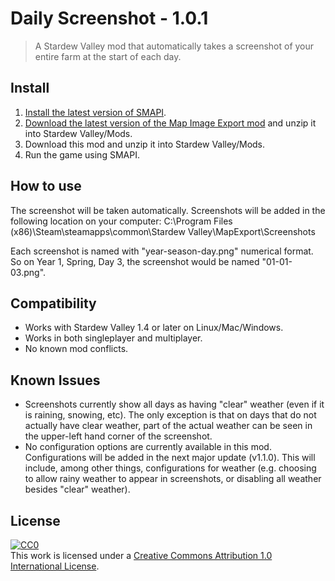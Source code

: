 # Daily Screenshot - 1.0.1

> A Stardew Valley mod that automatically takes a screenshot of your entire farm at the start of each day.

## Install

1. [Install the latest version of SMAPI](https://smapi.io/).
2. [Download the latest version of the Map Image Export mod](https://www.nexusmods.com/stardewvalley/mods/1073?tab=description) and unzip it into Stardew Valley/Mods.
3. Download this mod and unzip it into Stardew Valley/Mods.
4. Run the game using SMAPI.

## How to use

The screenshot will be taken automatically. Screenshots will be added in the following location on your computer: C:\Program Files (x86)\Steam\steamapps\common\Stardew Valley\MapExport\Screenshots

Each screenshot is named with "year-season-day.png" numerical format. So on Year 1, Spring, Day 3, the screenshot would be named "01-01-03.png".

## Compatibility

- Works with Stardew Valley 1.4 or later on Linux/Mac/Windows.
- Works in both singleplayer and multiplayer.
- No known mod conflicts.

## Known Issues

- Screenshots currently show all days as having "clear" weather (even if it is raining, snowing, etc). The only exception is that on days that do not actually have clear weather, part of the actual weather can be seen in the upper-left hand corner of the screenshot.
- No configuration options are currently available in this mod. Configurations will be added in the next major update (v1.1.0). This will include, among other things, configurations for weather (e.g. choosing to allow rainy weather to appear in screenshots, or disabling all weather besides "clear" weather).

## License

[![CC0](http://mirrors.creativecommons.org/presskit/buttons/88x31/svg/cc-zero.svg)](https://creativecommons.org/publicdomain/zero/1.0/)<br />This work is licensed under a <a rel="license" href="http://creativecommons.org/licenses/by/1.0/">Creative Commons Attribution 1.0 International License</a>.
